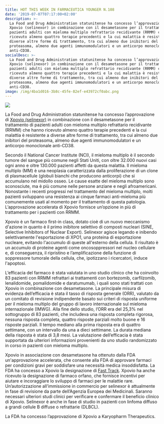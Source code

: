 ```yaml
---
title: HOT THIS WEEK IN FARMACEUTICA YOUNGER N.108
date: '2019-07-07T07:17:00+02:00'
description: >-
  La Food and Drug Administration statunitense ha concesso l’approvazione di
  Xpovio (selinexor) in combinazione con il desametasone per il trattamento di
  pazienti adulti con mieloma multiplo refrattario recidivante (RRMM) che hanno
  ricevuto almeno quattro terapie precedenti e la cui malattia è resistente a
  diverse altre forme di trattamento, tra cui almeno due inibitori del
  proteasoma, almeno due agenti immunomodulatori e un anticorpo monoclonale
  anti-CD38.
socialDesc: >-
  La Food and Drug Administration statunitense ha concesso l’approvazione di
  Xpovio (selinexor) in combinazione con il desametasone per il trattamento di
  pazienti adulti con mieloma multiplo refrattario recidivante (RRMM) che hanno
  ricevuto almeno quattro terapie precedenti e la cui malattia è resistente a
  diverse altre forme di trattamento, tra cui almeno due inibitori del
  proteasoma, almeno due agenti immunomodulatori e un anticorpo monoclonale
  anti-CD38.
image: /img/4ba1d016-3b8c-45fe-82ef-e43972cf0abc.png
---
```

![](/img/4ba1d016-3b8c-45fe-82ef-e43972cf0abc.png)

La Food and Drug Administration statunitense ha concesso l’approvazione di [Xpovio (selinexor)](https://www.fda.gov/media/121669/download) in combinazione con il desametasone per il trattamento di pazienti adulti con mieloma multiplo refrattario recidivante (RRMM) che hanno ricevuto almeno quattro terapie precedenti e la cui malattia è resistente a diverse altre forme di trattamento, tra cui almeno due inibitori del proteasoma, almeno due agenti immunomodulatori e un anticorpo monoclonale anti-CD38.

Secondo il National Cancer Institute (NCI), il mieloma multiplo è il secondo tumore del sangue più comune negli Stati Uniti, con oltre 32.000 nuovi casi ogni anno e oltre 130.000 pazienti affetti da questa malattia. Il mieloma multiplo (MM) è una neoplasia caratterizzata dalla proliferazione di un clone di plasmacellule (globuli bianchi che producono anticorpi) che si accumulano nel midollo osseo. Le cause esatte del mieloma multiplo sono sconosciute, ma è più comune nelle persone anziane e negli afroamericani. Nonostante i recenti progressi nel trattamento del mieloma multiplo, molti pazienti sviluppano una resistenza ai cinque farmaci anti-mieloma più comunemente usati al momento per il trattamento di questa patologia. L’approvazione accelerata di Xpovio fornisce un’opzione in più di trattamento per i pazienti con RRMM.

Xpovio è un farmaco first-in class, dotato cioè di un nuovo meccanismo d'azione in quanto è il primo inibitore selettivo di composti nucleari (SINE, Selective Inhibitors of Nuclear Export). Selinexor agisce legando e inibendo selettivamente l'esportazione di XPO1, una proteina di esportazione ​​nucleare, evitando l'accumulo di queste all'esterno della cellula. Il risultato è un accumulo di proteine agenti come oncosoppressori nel nucleo cellulare e, di conseguenza, il ripristino e l’amplificazione della funzione di soppressore tumorale della cellula, che, ipotizzano i ricercatori, induce l'apoptosi.

L’efficacia del farmaco è stata valutata in uno studio clinico che ha coinvolto 83 pazienti con RRMM refrattari ai trattamenti con bortezomib, carfilzomib, lenalidomide, pomalidomide e daratumumab, i quali sono stati trattati con Xpovio in combinazione con desametasone. La principale misura di evidenza dell’efficacia è stata il tasso di risposta generale (ORR), valutato da un comitato di revisione indipendente basato sui criteri di risposta uniforme per il mieloma multiplo del gruppo di lavoro internazionale sul mieloma internazionale (IMWG). Alla fine dello studio, l’ORR era del 25,3% nel sottogruppo di 83 pazienti, che includeva una risposta completa rigorosa, nessuna risposta completa, quattro risposte parziali molto buone e 16 risposte parziali. Il tempo mediano alla prima risposta era di quattro settimane, con un intervallo da una a dieci settimane. La durata mediana della risposta è stata di 3,8 mesi. La valutazione dell’efficacia è stata supportata da ulteriori informazioni provenienti da uno studio randomizzato in corso in pazienti con mieloma multiplo.

Xpovio in associazione con desametasone ha ottenuto dalla FDA un'approvazione accelerata, che consente alla FDA di approvare farmaci per condizioni gravi per soddisfare una necessità medica insoddisfatta. La FDA ha concesso a Xpovio la designazione di [Fast Track](https://www.farmaceuticayounger.science/blog/2019/05/fast-track/). Xpovio ha anche ricevuto la designazione di farmaco orfano, che fornisce incentivi per aiutare e incoraggiare lo sviluppo di farmaci per le malattie rare. Un’autorizzazione all’immissione in commercio per selinexor è attualmente in fase di revisione da parte dell’Agenzia Europea dei Medicinali. Saranno necessari ulteriori studi clinici per verificare e confermare il beneficio clinico di Xpovio. Selinexor è anche in fase di studio in pazienti con linfoma diffuso a grandi cellule B diffuse o refrattarie (DLBCL). 

La FDA ha concesso l’approvazione di Xpovio a Karyopharm Therapeutics.
